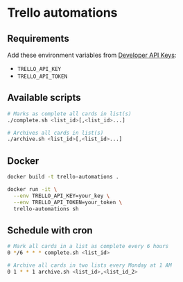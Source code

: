 # Trello automations

## Requirements
Add these environment variables from [Developer API Keys](https://trello.com/app-key):
- `TRELLO_API_KEY`
- `TRELLO_API_TOKEN`

## Available scripts
```sh
# Marks as complete all cards in list(s)
./complete.sh <list_id>[,<list_id>...]

# Archives all cards in list(s)
./archive.sh <list_id>[,<list_id>...]
```

## Docker
```sh
docker build -t trello-automations .

docker run -it \
  --env TRELLO_API_KEY=your_key \
  --env TRELLO_API_TOKEN=your_token \
  trello-automations sh
```

## Schedule with cron
```sh
# Mark all cards in a list as complete every 6 hours
0 */6 * * * complete.sh <list_id>

# Archive all cards in two lists every Monday at 1 AM
0 1 * * 1 archive.sh <list_id>,<list_id_2>
```
